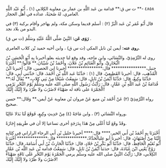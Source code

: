 ٤٨٥٨ -** ت س ق:** قدامة بن عَبد اللَّهِ بن عمار بن معاوية الكِلابي (١) ، أَبُو عَبْد اللَّهِ العامري، لهُ صُحبَةٌ، عداده في أهل الحجاز.

قال أَبُو عُمَر بْن عَبد الْبَرِّ (٢) : أسلم قديما وسكن مكة، ولم يهاجر وأقام بركبة (٣) في البدو من بلاد نجد.

**رَوَى عَن:** النَّبِيّ صَلَّى اللَّهُ عَلَيْهِ وسَلَّمَ (ت س ق) .

**روى عنه:** أيمن بْن نابل المكي (ت س ق) ، وابن أخيه حميد بْن كلاب العامري.

روى له التِّرْمِذِيّ، والنَّسَائي، وابن ماجه، وقد وقع لنا حديثه بعلو.أخبرنا بِهِ أَبُو الْحَسَنِ بْنُ الْبُخَارِيِّ، وأَبُو الْغَنَائِمِ بْنُ عَلانَ، وأَحْمَدُ بْنُ شَيْبَانَ،** قَالُوا:** أَخْبَرَنَا حنبل،**************** قال:**************** أخبرنا ابن الحصين، قال: أخبرنا ابْنُ الْمُذْهِب، قال: أخبرنا القَطِيعِيّ، قال (١) : حَدَّثَنَا عَبد اللَّهِ بْن أَحْمَدَ، قال: حَدَّثني أَبِي، قال: حَدَّثَنَا وكِيعٌ، قال: حَدَّثَنَا أَيْمَنُ بْنُ نَابِلٍ، قال: سَمِعْتُ شَيْخًا مِنْ بَنِي كِلابٍ،** يُقَالُ لَهُ:** قُدَامَةُ بْنُ عَبد اللَّهِ بْنِ عَمَّارٍ، قال: رَأَيْتُ رَسُول اللَّهِ صلى الله عليه وسَلَّمَ يَوْمَ النَّحْرِ يَرْمِي الْجَمْرَةَ على ناقة له صَهْبَاءَ لاضَرْبَ ولا طَرْدَ ولا إِلَيْكَ إِلَيْكَ!

رواه التِّرْمِذِيّ (٢) عَنْ أَحْمَد بْن منيع عَنْ مروان بْن معاوية عَنْ أيمن،** وَقَال:** حسن صحيح.

ورواه النَّسَائي (٣) ، وابن مَاجَهْ (٤) مِنْ حَدِيثِ وكِيعٍ، فَوَقَعَ لَنَا بَدَلا عَالِيًا.

وقَدْ وقَعَ لَنَا أَعْلَى مِنْ هَذَا بِدَرَجَةٍ أخرى تساعيا إلا أن في طَرِيقِهِ إِجَازَةً.

أَخْبَرَنَا بِهِ أَحْمَدُ بْن أَبي الخير،**** قال:**** أخبرنا خليل بْن أَبي الرجاء الراراني فِي كِتَابِهِ إِلَيْنَا مِنْ أَصْبَهَانَ، قال: أخبرنا أبو عليالْحَدَّادُ،************** قال:************** أَخْبَرَنَا أَبُو نُعَيْمٍ الْحَافِظُ، قال: حَدَّثَنَا أَبُو بَكْرِ بْنُ خَلادٍ، قال: حَدَّثَنَا الْحَارِثُ بْنُ أَبي أُسَامَةَ، قال: حَدَّثَنَا رَوْحُ يَعْنِي ابْنَ عُبَادَةَ، قال: حذثنا أَيْمَنُ بْنُ نَابِلٍ، قال: سَمِعْتُ قدامة بْن عَبد اللَّه بْن عَمَّارٍ الكِلابي، قال: رَأَيْتُ النَّبِيَّ صلى الله عليه وسلم يرمي الْجَمْرَةَ يَوْمَ النّحْرِ عَلَى نَاقَةٍ صَهْبَاءَ لاضَرْبَ ولا طَرْدَ ولا إِلَيْكَ إِلَيْكَ!